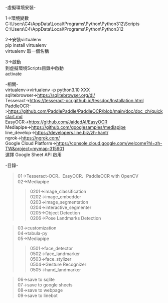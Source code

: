 -虛擬環境安裝-  
 
1->環境變數  
C:\Users\C4\AppData\Local\Programs\Python\Python312\Scripts  
C:\Users\C4\AppData\Local\Programs\Python\Python312  
  
2->安裝virtualenv  
pip install virtualenv  
virtualenv 取一個名稱  
  
3->啟動  
到虛擬環境Scripts目錄中啟動  
activate  
  
-相關-  
virtualenv->virtualenv -p python3.10 XXX  
sqlitebrowser->https://sqlitebrowser.org/dl/  
Tesseract->https://tesseract-ocr.github.io/tessdoc/Installation.html  
PaddleOCR->https://github.com/PaddlePaddle/PaddleOCR/blob/main/doc/doc_ch/quickstart.md  
EasyOCR->https://github.com/JaidedAI/EasyOCR  
Mediapipe->https://github.com/googlesamples/mediapipe  
line_develop->https://developers.line.biz/zh-hant/  
ngrok->https://ngrok.com/  
Google Cloud Platform->https://console.cloud.google.com/welcome?hl=zh-TW&project=mymap-315901  
選擇 Google Sheet API 啟用  

    
-目錄-  
>01->Tesseract-OCR、EasyOCR、PaddleOCR with OpenCV  
>02->Mediapipe  
>>0201->image_classification  
>>0202->image_embedder  
>>0203->image_segmentation  
>>0204->interactive_segmenter  
>>0205->Object Detection  
>>0206->Pose Landmarks Detection  

>03->customization  
>04->tabula-py  
>05->Mediapipe  
>>0501->face_detector  
>>0502->face_landmarker  
>>0503->face_stylizer  
>>0504->Gesture Recognizer  
>>0505->hand_landmarker  

>06->save to sqlite  
>07->save to google sheets  
>08->save to webpage  
>09->save to linebot  
